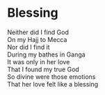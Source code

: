 # Blessing

Neither did I find God\
On my Hajj to Mecca\
Nor did I find it\
During my bathes in Ganga\
It was only in her love\
That I found my true God\
So divine were those emotions\
That her love felt like a blessing